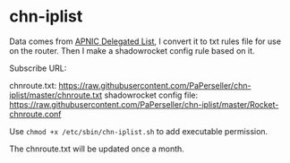 # chn-iplist
Data comes from [ APNIC Delegated List](http://ftp.apnic.net/apnic/stats/apnic/delegated-apnic-latest), I convert it to txt rules file for use on the router. Then I make a shadowrocket config rule based on it.

Subscribe URL: 

chnroute.txt: https://raw.githubusercontent.com/PaPerseller/chn-iplist/master/chnroute.txt
shadowrocket config file: https://raw.githubusercontent.com/PaPerseller/chn-iplist/master/Rocket-chnroute.conf

Use `chmod +x /etc/sbin/chn-iplist.sh` to add executable permission.

The chnroute.txt will be updated once a month.
